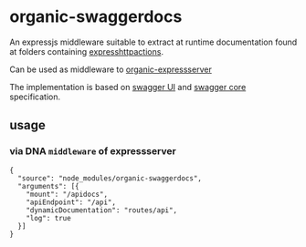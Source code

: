 # organic-swaggerdocs 

An expressjs middleware suitable to extract at runtime 
documentation found at folders containing [expresshttpactions](https://github.com/outbounder/organic-expressHttpActions).

Can be used as middleware to [organic-expressserver](https://github.com/outbounder/organic-expressServer)

The implementation is based on [swagger UI](https://github.com/wordnik/swagger-ui) and [swagger core](https://github.com/wordnik/swagger-core/wiki) specification.

## usage 

### via DNA `middleware` of expressserver

    {
      "source": "node_modules/organic-swaggerdocs",
      "arguments": [{
        "mount": "/apidocs",
        "apiEndpoint": "/api",
        "dynamicDocumentation": "routes/api",
        "log": true
      }]
    }

